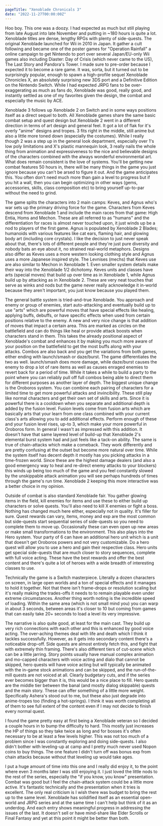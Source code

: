 ```yaml
---
pageTitle: "Xenoblade Chronicals 3"
date: "2022-11-27T00:00:00Z"
---
```


Hoo boy.  This one was a doozy.  I had expected as much but still playing from late August into late November and putting in ~180 hours is quite a lot.  Xenoblade titles are dense, lengthy RPGs with plenty of side-quests.  The original Xenoblade launched for Wii in 2010 in Japan.  It gather a cult following and became one of the poster games for "Operation Rainfall" a online campaign to get Nintendo to port over several Japan/EU-only Wii games also including Diaster: Day of Crisis (which never came to the US), The Last Story and Pandora's Tower.  I made sure to pre-order because I expected it to become a rare game.  It was, sorta, but it turned out to be surprisingly popular, enough to spawn a high-profile sequel Xenoblade Chronicles X, an absolutely surprising new 3DS port and a Definitive Edition on the Nintendo Switch.  While I had expected JRPG fans to be over-exaggerating as much as fans do, Xenoblade was good, really good, and instantly settled as one of my favorites given the design, the combat and especially the music by ACE.

Xenoblade 3 follows up Xenoblade 2 on Switch and in some ways positions itself as a direct sequel to both.  All Xenoblade games share the same basic combat setup and quest design but Xenoblade 2 went in a different direction in terms of art design and general feel.  It got a lot of flak for it's overly "anime" designs and tropes.  3 fits right in the middle, still anime but also a little more toned down (especially the costumes).  While I really though 2 was a step up in the general look department, especially over 1's low poly limitations and X's plastic mannequin look, 3 really nails the whole thing from animation and expressiveness to the nice and believable designs of the characters combined with the always wonderful environmental art.  What does remain consistent is the love of systems.  You'll be getting new combat features 50 hours in, there will be many things in the game you just ignore because you can't be arsed to figure it out.  And the game anticipates this.  You often don't need much more than gain a level to progress but if you hit a wall, then you can begin optimizing in other ways (gems, accessories, skills, class composition etc) to bring yourself up-to-par without the need to grind.

The game splits the characters into 2 main camps: Keves, and Agnus who's war sets up the primary driving force for the game.  Characters from Keves descend from Xenoblade 1 and include the main races from that game: High Entia, Homs and Mechon.  These are all referred to as "humans" and the differentiation for races is almost never touched upon, it just winds up be a nod to players of the first game.  Agnus is populated by Xenoblade 2 Blades; humanoids with various features like cat ears, flaming hair, and glowing body art (including core crystals).  I like the decision to just never speak about that, there's lots of different people and they're just pure diversity and nobody bats an eye about it, no strained real-world metaphors.  Designs also differ as Keves uses a more western looking clothing style and Agnus uses a more Japanese inspired style.  The Levnises (mechs) that Keves use are also similar to Mechon in Xenoblade 1.  Even smaller system details make their way into the Xenoblade 1/2 dichotomy.  Keves units and classes have arts (special moves) that build up over time as in Xenoblade 1, while Agnus build up by attacking as in Xenoblade 2.  These are very neat touches that serve as winks and nods but the game never really acknowledge it in-world because they aren't important, you just know because you played them.

The general battle system is tried-and-true Xenoblade.  You approach and enemy or group of enemies, start auto-attacking and eventually build up to use "arts" which are powerful moves that have special effects like healing, applying buffs, debuffs, or have specific effects when used from certain positions relative to the enemy.  A new and very nice change is that addition of moves that impact a certain area.  This are marked as circles on the battlefield and can do things like heal or provide attack boosts when characters stand in them.  This takes the already positional aspect of Xenoblade's combat and enhances it by making you much more aware of your position on the battlefield to get the most buffs along with your attacks.  Combos are also back and you get the variations from both games, either ending with launch/smash or daze/burst.  The game differentiates the two as well.  launch/smash does more damage, while daze/burst causes the enemy to drop a lot of rare items as well as causes enraged enemies to revert back for a period of time.  While it takes a while to build a party to the point where you can reliably pull off full combos being able to direct them for different purposes as another layer of depth.  The biggest unique change is the Oroboros system.  You can combine each pairing of characters for a limited time to get more powerful attacks and invincibility.  These still play like normal characters and get their own set of skills and arts.  Since it is powerful there is a cooldown when you separate and additional depth is added by the fusion level.  Fusion levels come from fusion arts which are basically arts that your learn from one class combined with your current class's arts allowing you to add additional effects.  Perform enough of these and your fusion level rises, up-to 3, which make your more powerful in Oroboros form.  In general I wasn't as impressed with this addition.  It doesn't have that same layered level of build-up that Xenoblade 2's elemental burst system had and just feels like a tack-on ability.  The same is true of chain-attacks which make a comeback.  They work differently and are pretty confusing at the outset but become more natural over time.  While the system itself has decent depth it mostly has you picking attacks in a time-frozen world.  Since these are the highest damage dealers (and also a good emergency way to heal and re-direct enemy attacks to your blockers) this winds up being too much of the game and you feel constantly slowed by the unskippable attack animation you will see perhaps hundreds of times through the game's run time.  Xenoblade 2 keeping this more interactive was a better choice in my opinion.

Outside of combat is also standard Xenoblade fair.  You gather glowing items in the field, kill enemies for items and use these to either build up characters or solve quests.  You'll also need to kill X enemies or fight a boss.  Nothing has changed much here either, especially not in quality.  It's filler for sure.  Quest rewards can vary, items, money and exp are the most common but side-quests start sequential series of side-quests so you need to complete them to move up.  Occasionally these can even open up new areas or make small transformations to the environment.  This also plays into the Hero system.  Your party of 6 can have an additional hero unit which is a unit that doesn't get Oroboros powers and not very customizable.  Do a hero quest will allow you to use a hero and gain their respective class.  Hero units get special side-quests that are much closer to story sequences, complete with full voice acting.  These have the best rewards and offer the best content and there's quite a lot of heroes with a wide breadth of interesting classes to use.

Technically the game is a Switch masterpiece.  Literally a dozen characters on screen, in large open worlds and a ton of special effects and it manages to hold it together.  Not that there isn't frame-drops or resolution scaling but it's really making the trades-offs it needs to to remain playable even under extreme circumstances.  Another thing worth noting is the incredible speed of loading.  Within the same area (which is not small mind you) you can warp in about 3 seconds, between areas it's closer to 10 but coming from games that can easily take 20+ seconds to load a level its very impressive.

The narrative is also quite good, at least for the main cast.  They build up very rich connections with each other and this is enhanced by good voice acting.  The over-aching themes deal with life and death which I think it tackles successfully.  However, as it gets into secondary content there's a noticeable drop-off.  Side quests are almost entirely fetch this, and fight that with extremely thin framing.  There's also different tiers of cut-scene which can be a little jarring.  Story points usually have manual complex animation and mo-capped characters with voice acting and dialo that cannot be skipped, hero quests will have voice acting but will typically be animated with the in-game stock animations and can be skipped, and the run-of-the-mill quests are not voiced at all.  Clearly budgetary cuts, and if the series ever becomes bigger than it is, this would be a nice place to fill.  Hero quests are the middle tier between the banal (and mostly dialog skippable) quests and the main story.  These can offer something of a little more weight.  Specifically Ashera's stood out to me, but these also just degrade into anime-tropes too (finding a hot-springs).  I think it was worth completing all of them to see full extent of the content even if I may not decide to finish every normal quest.

I found the game pretty easy at first being a Xenoblade veteran so I decided a couple hours in to bump the difficulty to hard.  This mostly just increases the HP of things so they take twice as long and for bosses it's often necessary to be at least a few levels higher.  This was not too much of a problem since I was constantly exploring and doing side-quests.  I also didn't bother with leveling-up at camp and I pretty much never used Nopon coins to buy things.  The one feature I didn't turn off was bonus exp from chain attacks because without that leveling up would take ages. 

I put a huge amount of time into this one and I really did enjoy it, to the point where even 3 months later I was still enjoying it.  I just loved the little nods to the rest of the series, especially the "if you know, you know" presentation.  Combat was good but I feel the chain-attack system could be a little more active.  It's fantastic technically and the presentation when it tries is excellent.  The only real criticism is I wish there was budget to bring the rest up to the same level.  Xenoblade has solidified itself as an essential open-world and JRPG series and at the same time I can't help but think of it as an underdog. And each entry shows meaningful progress in addressing the issues of the last.  It doesn't sell or have mind-share like Elder Scrolls or Final Fantasy and yet at this point it might be better than both.
